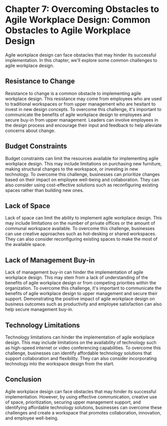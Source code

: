 Chapter 7: Overcoming Obstacles to Agile Workplace Design: Common Obstacles to Agile Workplace Design
=====================================================================================================

Agile workplace design can face obstacles that may hinder its successful implementation. In this chapter, we'll explore some common challenges to agile workplace design.

Resistance to Change
--------------------

Resistance to change is a common obstacle to implementing agile workplace design. This resistance may come from employees who are used to traditional workspaces or from upper management who are hesitant to invest in new design concepts. To overcome this challenge, it's important to communicate the benefits of agile workplace design to employees and secure buy-in from upper management. Leaders can involve employees in the design process and encourage their input and feedback to help alleviate concerns about change.

Budget Constraints
------------------

Budget constraints can limit the resources available for implementing agile workplace design. This may include limitations on purchasing new furniture, making structural changes to the workspace, or investing in new technology. To overcome this challenge, businesses can prioritize changes based on their impact on employee well-being and collaboration. They can also consider using cost-effective solutions such as reconfiguring existing spaces rather than building new ones.

Lack of Space
-------------

Lack of space can limit the ability to implement agile workplace design. This may include limitations on the number of private offices or the amount of communal workspace available. To overcome this challenge, businesses can use creative approaches such as hot-desking or shared workspaces. They can also consider reconfiguring existing spaces to make the most of the available space.

Lack of Management Buy-in
-------------------------

Lack of management buy-in can hinder the implementation of agile workplace design. This may stem from a lack of understanding of the benefits of agile workplace design or from competing priorities within the organization. To overcome this challenge, it's important to communicate the benefits of agile workplace design to upper management and secure their support. Demonstrating the positive impact of agile workplace design on business outcomes such as productivity and employee satisfaction can also help secure management buy-in.

Technology Limitations
----------------------

Technology limitations can hinder the implementation of agile workplace design. This may include limitations on the availability of technology such as high-speed internet or video conferencing capabilities. To overcome this challenge, businesses can identify affordable technology solutions that support collaboration and flexibility. They can also consider incorporating technology into the workspace design from the start.

Conclusion
----------

Agile workplace design can face obstacles that may hinder its successful implementation. However, by using effective communication, creative use of space, prioritization, securing upper management support, and identifying affordable technology solutions, businesses can overcome these challenges and create a workspace that promotes collaboration, innovation, and employee well-being.
